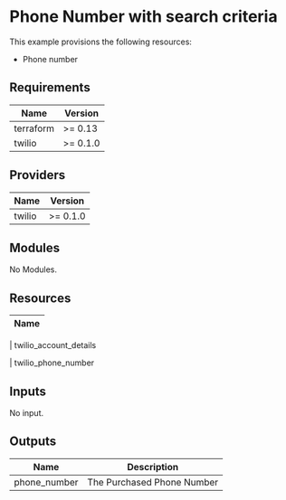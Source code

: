 # Phone Number with search criteria

This example provisions the following resources:

- Phone number

## Requirements

| Name      | Version  |
| --------- | -------- |
| terraform | >= 0.13  |
| twilio    | >= 0.1.0 |

## Providers

| Name   | Version  |
| ------ | -------- |
| twilio | >= 0.1.0 |

## Modules

No Modules.

## Resources

| Name |
| ---- |

| twilio_account_details

| twilio_phone_number

## Inputs

No input.

## Outputs

| Name         | Description                |
| ------------ | -------------------------- |
| phone_number | The Purchased Phone Number |
